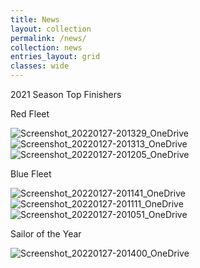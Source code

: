 ```yaml
---
title: News
layout: collection
permalink: /news/
collection: news
entries_layout: grid
classes: wide
---
```

2021 Season Top Finishers

Red Fleet

![Screenshot_20220127-201329_OneDrive](https://user-images.githubusercontent.com/83256703/151709921-0ad19e42-32f3-4ac1-b26b-4c40e1b12b44.jpg)
![Screenshot_20220127-201313_OneDrive](https://user-images.githubusercontent.com/83256703/151709924-b166241d-098c-4efc-ad54-3a24645e049a.jpg)
![Screenshot_20220127-201205_OneDrive](https://user-images.githubusercontent.com/83256703/151709928-732dbd37-70c2-4268-994e-401d60bc8ea4.jpg)

Blue Fleet

![Screenshot_20220127-201141_OneDrive](https://user-images.githubusercontent.com/83256703/151709938-7a296122-7532-483d-9b97-7d5b1b3047a4.jpg)
![Screenshot_20220127-201111_OneDrive](https://user-images.githubusercontent.com/83256703/151709949-7f30acd8-f2df-4ff8-87c6-069268efdf7c.jpg)
![Screenshot_20220127-201051_OneDrive](https://user-images.githubusercontent.com/83256703/151709951-1a88b68f-0ca6-412f-9bb2-76fd76fffe35.jpg)

Sailor of the Year

![Screenshot_20220127-201400_OneDrive](https://user-images.githubusercontent.com/83256703/151709957-f0273671-0b16-4fc6-98a6-2b10f0c70cc4.jpg)
